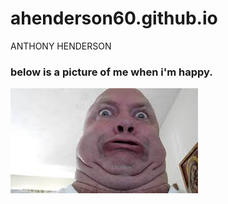 # ahenderson60.github.io
ANTHONY HENDERSON
### below is a picture of me when i'm happy.
![picture of me](william.jpg)
